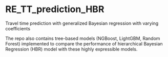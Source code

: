 # RE_TT_prediction_HBR
Travel time prediction with generalized Bayesian regression with varying coefficients

The repo also contains tree-based models (NGBoost, LightGBM, Random Forest) implemented to compare the performance of hierarchical Bayesian Regression (HBR) model with these highly expressible models.
